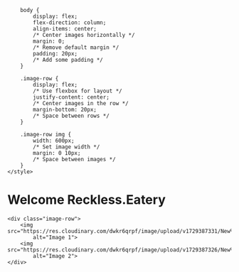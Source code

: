 

        body {
            display: flex;
            flex-direction: column;
            align-items: center;
            /* Center images horizontally */
            margin: 0;
            /* Remove default margin */
            padding: 20px;
            /* Add some padding */
        }

        .image-row {
            display: flex;
            /* Use flexbox for layout */
            justify-content: center;
            /* Center images in the row */
            margin-bottom: 20px;
            /* Space between rows */
        }

        .image-row img {
            width: 600px;
            /* Set image width */
            margin: 0 10px;
            /* Space between images */
        }
    </style>
</head>

<body>
    <h1> Welcome Reckless.Eatery </h1>

    <div class="image-row">
        <img src="https://res.cloudinary.com/dwkr6qrpf/image/upload/v1729387331/New%20Project/dhcvrovnvcva3hqeypgt.png"
            alt="Image 1">
        <img src="https://res.cloudinary.com/dwkr6qrpf/image/upload/v1729387326/New%20Project/r2dfzlqszhjglgrnq6aa.png"
            alt="Image 2">
    </div>


</body>

</html>
